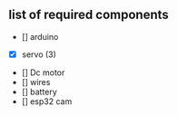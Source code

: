 ## list of required components

- [] arduino
- [x] servo (3)
- [] Dc motor
- [] wires
- [] battery
- [] esp32 cam

